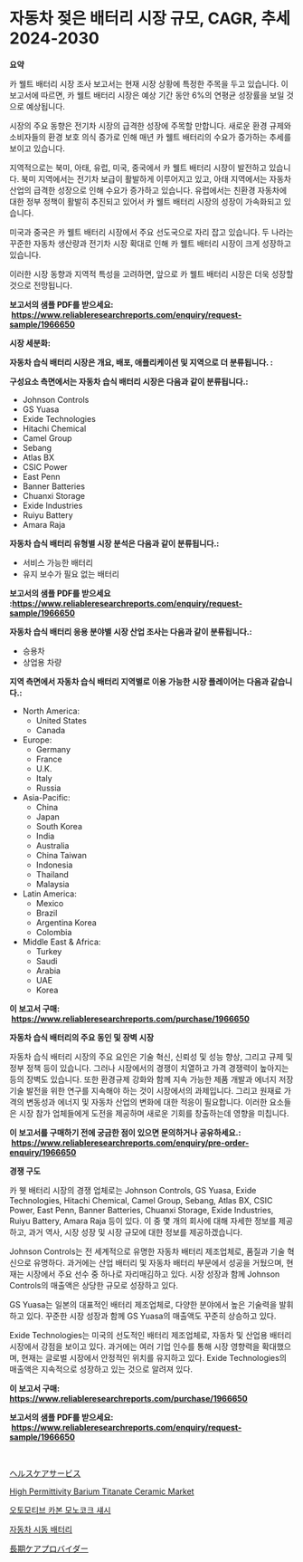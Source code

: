 <p><h1>자동차 젖은 배터리 시장 규모, CAGR, 추세 2024-2030</h1></p><p><strong>요약</strong></p>
<p><p>카 웰트 배터리 시장 조사 보고서는 현재 시장 상황에 특정한 주목을 두고 있습니다. 이 보고서에 따르면, 카 웰트 배터리 시장은 예상 기간 동안 6%의 연평균 성장률을 보일 것으로 예상됩니다. </p><p>시장의 주요 동향은 전기차 시장의 급격한 성장에 주목할 만합니다. 새로운 환경 규제와 소비자들의 환경 보호 의식 증가로 인해 매년 카 웰트 배터리의 수요가 증가하는 추세를 보이고 있습니다.</p><p>지역적으로는 북미, 아태, 유럽, 미국, 중국에서 카 웰트 배터리 시장이 발전하고 있습니다. 북미 지역에서는 전기차 보급이 활발하게 이루어지고 있고, 아태 지역에서는 자동차 산업의 급격한 성장으로 인해 수요가 증가하고 있습니다. 유럽에서는 친환경 자동차에 대한 정부 정책이 활발히 추진되고 있어서 카 웰트 배터리 시장의 성장이 가속화되고 있습니다. </p><p>미국과 중국은 카 웰트 배터리 시장에서 주요 선도국으로 자리 잡고 있습니다. 두 나라는 꾸준한 자동차 생산량과 전기차 시장 확대로 인해 카 웰트 배터리 시장이 크게 성장하고 있습니다.</p><p>이러한 시장 동향과 지역적 특성을 고려하면, 앞으로 카 웰트 배터리 시장은 더욱 성장할 것으로 전망됩니다.</p></p>
<p><strong>보고서의 샘플 PDF를 받으세요: &nbsp;<a href="https://www.reliableresearchreports.com/enquiry/request-sample/1966650">https://www.reliableresearchreports.com/enquiry/request-sample/1966650</a></strong></p>
<p><strong>시장 세분화:</strong></p>
<p><strong> 자동차 습식 배터리 시장은 개요, 배포, 애플리케이션 및 지역으로 더 분류됩니다. :</strong></p>
<p><strong>구성요소 측면에서는 자동차 습식 배터리 시장은 다음과 같이 분류됩니다.:</strong></p>
<p><ul><li>Johnson Controls</li><li>GS Yuasa</li><li>Exide Technologies</li><li>Hitachi Chemical</li><li>Camel Group</li><li>Sebang</li><li>Atlas BX</li><li>CSIC Power</li><li>East Penn</li><li>Banner Batteries</li><li>Chuanxi Storage</li><li>Exide Industries</li><li>Ruiyu Battery</li><li>Amara Raja</li></ul></p>
<p><strong> 자동차 습식 배터리 유형별 시장 분석은 다음과 같이 분류됩니다.:</strong></p>
<p><ul><li>서비스 가능한 배터리</li><li>유지 보수가 필요 없는 배터리</li></ul></p>
<p><strong>보고서의 샘플 PDF를 받으세요 :<a href="https://www.reliableresearchreports.com/enquiry/request-sample/1966650">https://www.reliableresearchreports.com/enquiry/request-sample/1966650</a></strong></p>
<p><strong> 자동차 습식 배터리 응용 분야별 시장 산업 조사는 다음과 같이 분류됩니다.:</strong></p>
<p><ul><li>승용차</li><li>상업용 차량</li></ul></p>
<p><strong>지역 측면에서 자동차 습식 배터리 지역별로 이용 가능한 시장 플레이어는 다음과 같습니다.:</strong></p>
<p><ul>
    <li>
        North America:
        <ul>
            <li>United States</li>
            <li>Canada</li>
        </ul>
    </li>
    <li>
        Europe:
        <ul>
            <li>Germany</li>
            <li>France</li>
            <li>U.K.</li>
            <li>Italy</li>
            <li>Russia</li>
        </ul>
    </li>
    <li>
        Asia-Pacific:
        <ul>
            <li>China</li>
            <li>Japan</li>
            <li>South Korea</li>
            <li>India</li>
            <li>Australia</li>
            <li>China Taiwan</li>
            <li>Indonesia</li>
            <li>Thailand</li>
            <li>Malaysia</li>
        </ul>
    </li>
    <li>
        Latin America:
        <ul>
            <li>Mexico</li>
            <li>Brazil</li>
            <li>Argentina Korea</li>
            <li>Colombia</li>
        </ul>
    </li>
    <li>
        Middle East & Africa:
        <ul>
            <li>Turkey</li>
            <li>Saudi</li>
            <li>Arabia</li>
            <li>UAE</li>
            <li>Korea</li>
        </ul>
    </li>
    </ul></p>
<p><strong>이 보고서 구매: &nbsp;<a href="https://www.reliableresearchreports.com/purchase/1966650">https://www.reliableresearchreports.com/purchase/1966650</a></strong></p>
<p><strong>자동차 습식 배터리의 주요 동인 및 장벽 시장</strong></p>
<p><p>자동차 습식 배터리 시장의 주요 요인은 기술 혁신, 신뢰성 및 성능 향상, 그리고 규제 및 정부 정책 등이 있습니다. 그러나 시장에서의 경쟁이 치열하고 가격 경쟁력이 높아지는 등의 장벽도 있습니다. 또한 환경규제 강화와 함께 지속 가능한 제품 개발과 에너지 저장 기술 발전을 위한 연구를 지속해야 하는 것이 시장에서의 과제입니다. 그리고 원재료 가격의 변동성과 에너지 및 자동차 산업의 변화에 대한 적응이 필요합니다. 이러한 요소들은 시장 참가 업체들에게 도전을 제공하며 새로운 기회를 창출하는데 영향을 미칩니다.</p></p>
<p><strong>이 보고서를 구매하기 전에 궁금한 점이 있으면 문의하거나 공유하세요.: &nbsp;<a href="https://www.reliableresearchreports.com/enquiry/pre-order-enquiry/1966650">https://www.reliableresearchreports.com/enquiry/pre-order-enquiry/1966650</a></strong></p>
<p><strong>경쟁 구도</strong></p>
<p><p>카 웻 배터리 시장의 경쟁 업체로는 Johnson Controls, GS Yuasa, Exide Technologies, Hitachi Chemical, Camel Group, Sebang, Atlas BX, CSIC Power, East Penn, Banner Batteries, Chuanxi Storage, Exide Industries, Ruiyu Battery, Amara Raja 등이 있다. 이 중 몇 개의 회사에 대해 자세한 정보를 제공하고, 과거 역사, 시장 성장 및 시장 규모에 대한 정보를 제공하겠습니다.</p><p>Johnson Controls는 전 세계적으로 유명한 자동차 배터리 제조업체로, 품질과 기술 혁신으로 유명하다. 과거에는 산업 배터리 및 자동차 배터리 부문에서 성공을 거뒀으며, 현재는 시장에서 주요 선수 중 하나로 자리매김하고 있다. 시장 성장과 함께 Johnson Controls의 매출액은 상당한 규모로 성장하고 있다.</p><p>GS Yuasa는 일본의 대표적인 배터리 제조업체로, 다양한 분야에서 높은 기술력을 발휘하고 있다. 꾸준한 시장 성장과 함께 GS Yuasa의 매출액도 꾸준히 상승하고 있다.</p><p>Exide Technologies는 미국의 선도적인 배터리 제조업체로, 자동차 및 산업용 배터리 시장에서 강점을 보이고 있다. 과거에는 여러 기업 인수를 통해 시장 영향력을 확대했으며, 현재는 글로벌 시장에서 안정적인 위치를 유지하고 있다. Exide Technologies의 매출액은 지속적으로 성장하고 있는 것으로 알려져 있다.</p></p>
<p><strong>이 보고서 구매: &nbsp; <a href="https://www.reliableresearchreports.com/purchase/1966650">https://www.reliableresearchreports.com/purchase/1966650</a></strong></p>
<p><strong>보고서의 샘플 PDF를 받으세요: &nbsp;<a href="https://www.reliableresearchreports.com/enquiry/request-sample/1966650">https://www.reliableresearchreports.com/enquiry/request-sample/1966650</a></strong><strong></strong></p>
<p>&nbsp;</p>
<p><p><a href="https://github.com/cbigkbh02719/Market-Research-Report-List-1/blob/main/5853609193335.md">ヘルスケアサービス</a></p><p><a href="https://issuu.com/reportprime-2/docs/high-permittivity-barium-titanate-c_74af8be5937bd1">High Permittivity Barium Titanate Ceramic Market</a></p><p><a href="https://github.com/oajzkywllm460/Market-Research-Report-List-1/blob/main/8472531193118.md">오토모티브 카본 모노코크 섀시</a></p><p><a href="https://github.com/vsr06p4p49/Market-Research-Report-List-1/blob/main/9132014193119.md">자동차 시동 배터리</a></p><p><a href="https://github.com/mreklxf44233/Market-Research-Report-List-1/blob/main/6129226193334.md">長期ケアプロバイダー</a></p></p>
